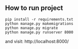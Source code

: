 ## How to run project
```
pip install -r requirements.txt
python manage.py makemigrations
python manage.py migrate
python manage.py runserver 8000
```

and visit: http://localhost:8000/
